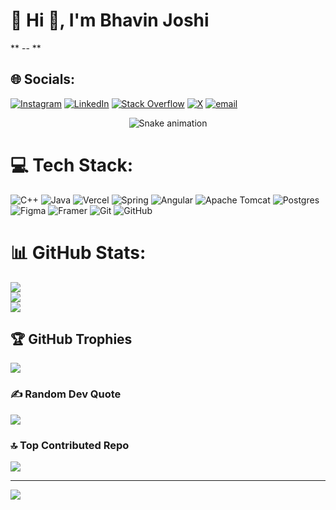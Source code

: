 # 💫 Hi 👋, I'm Bhavin Joshi
** -- **

## 🌐 Socials:
[![Instagram](https://img.shields.io/badge/Instagram-%23E4405F.svg?logo=Instagram&logoColor=white)](https://instagram.com/__shybean) [![LinkedIn](https://img.shields.io/badge/LinkedIn-%230077B5.svg?logo=linkedin&logoColor=white)](https://linkedin.com/in/bhavin-joshi-a569b9278) [![Stack Overflow](https://img.shields.io/badge/-Stackoverflow-FE7A16?logo=stack-overflow&logoColor=white)](https://stackoverflow.com/users/Bhavin) [![X](https://img.shields.io/badge/X-black.svg?logo=X&logoColor=white)](https://x.com/Bhavin1947) [![email](https://img.shields.io/badge/Email-D14836?logo=gmail&logoColor=white)](mailto:jbhavin401@gmail.com) 

<!-- Snake Game Repo View -->

<div align="center">
  <img src="https://profile-readme-generator.com/assets/snake.svg" alt="Snake animation" />
</div>

# 💻 Tech Stack:
![C++](https://img.shields.io/badge/c++-%2300599C.svg?style=for-the-badge&logo=c%2B%2B&logoColor=white) ![Java](https://img.shields.io/badge/java-%23ED8B00.svg?style=for-the-badge&logo=openjdk&logoColor=white) ![Vercel](https://img.shields.io/badge/vercel-%23000000.svg?style=for-the-badge&logo=vercel&logoColor=white) ![Spring](https://img.shields.io/badge/spring-%236DB33F.svg?style=for-the-badge&logo=spring&logoColor=white) ![Angular](https://img.shields.io/badge/angular-%23DD0031.svg?style=for-the-badge&logo=angular&logoColor=white) ![Apache Tomcat](https://img.shields.io/badge/apache%20tomcat-%23F8DC75.svg?style=for-the-badge&logo=apache-tomcat&logoColor=black) ![Postgres](https://img.shields.io/badge/postgres-%23316192.svg?style=for-the-badge&logo=postgresql&logoColor=white) ![Figma](https://img.shields.io/badge/figma-%23F24E1E.svg?style=for-the-badge&logo=figma&logoColor=white) ![Framer](https://img.shields.io/badge/Framer-black?style=for-the-badge&logo=framer&logoColor=blue) ![Git](https://img.shields.io/badge/git-%23F05033.svg?style=for-the-badge&logo=git&logoColor=white) ![GitHub](https://img.shields.io/badge/github-%23121011.svg?style=for-the-badge&logo=github&logoColor=white)
# 📊 GitHub Stats:
![](https://github-readme-stats.vercel.app/api?username=Bhavin-0&theme=dark&hide_border=false&include_all_commits=true&count_private=true)<br/>
![](https://nirzak-streak-stats.vercel.app/?user=Bhavin-0&theme=dark&hide_border=false)<br/>
![](https://github-readme-stats.vercel.app/api/top-langs/?username=Bhavin-0&theme=dark&hide_border=false&include_all_commits=true&count_private=true&layout=compact)

## 🏆 GitHub Trophies
![](https://github-profile-trophy.vercel.app/?username=Bhavin-0&theme=radical&no-frame=false&no-bg=true&margin-w=4)

### ✍️ Random Dev Quote
![](https://quotes-github-readme.vercel.app/api?type=horizontal&theme=radical)

### 🔝 Top Contributed Repo
![](https://github-contributor-stats.vercel.app/api?username=Bhavin-0&limit=5&theme=dark&combine_all_yearly_contributions=true)

---
[![](https://visitcount.itsvg.in/api?id=Bhavin-0&icon=0&color=0)](https://visitcount.itsvg.in)

<!-- Proudly created with GPRM ( https://gprm.itsvg.in ) -->
